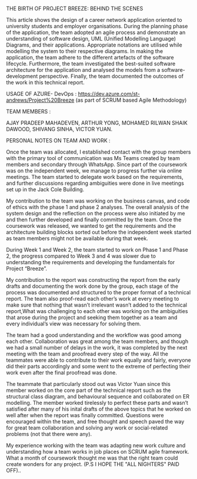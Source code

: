 THE BIRTH OF PROJECT BREEZE: BEHIND THE SCENES


This article shows the design of a career network application oriented to university students and employer organisations. During the planning phase of the application, the team adopted an agile process and demonstrate an understanding of software design, UML (Unified Modelling Language) Diagrams, and their applications. Appropriate notations are utilised while modelling the system to their respective diagrams. In making the application, the team adhere to the different artefacts of the software lifecycle. Furthermore, the team investigated the best-suited software architecture for the application and analysed the models from a software- development perspective. Finally, the team documented the outcomes of the work in this technical report.



USAGE OF AZURE- DevOps : https://dev.azure.com/st-andrews/Project%20Breeze (as part of SCRUM based Agile Methodology)

TEAM MEMBERS : 

AJAY PRADEEP MAHADEVEN,
ARTHUR YONG,
MOHAMED RILWAN SHAIK DAWOOD,
SHIVANG SINHA,
VICTOR YUAN.



PERSONAL NOTES ON TEAM AND WORK :

Once the team was allocated, I established contact with the group members with the primary tool of communication was Ms Teams created by team members and secondary through WhatsApp. Since part of the coursework was on the independent week, we manage to progress further via online meetings. The team started to delegate work based on the requirements, and further discussions regarding ambiguities were done in live meetings set up in the Jack Cole Building.

My contribution to the team was working on the business canvas, and code of ethics with the phase 1 and phase 2 analyses. The overall analysis of the system design and the reflection on the process were also initiated by me and then further developed and finally committed by the team. Once the coursework was released, we wanted to get the requirements and the architecture building blocks sorted out before the independent week started as team members might not be available during that week.

During Week 1 and Week 2, the team started to work on Phase 1 and Phase 2, the progress compared to Week 3 and 4 was slower due to understanding the requirements and developing the fundamentals for Project “Breeze”.

My contribution to the report was constructing the report from the early drafts and documenting the work done by the group, each stage of the process was documented and structured to the proper format of a technical report. The team also proof-read each other’s work at every meeting to make sure that nothing that wasn’t irrelevant wasn’t added to the technical report,What was challenging to each other was working on the ambiguities that arose during the project and seeking them together as a team and every individual’s view was necessary for solving them.

The team had a good understanding and the workflow was good among each other. Collaboration was great among the team members, and though we had a small number of delays in the work, it was completed by the next meeting with the team and proofread every step of the way.
All the teammates were able to contribute to their work equally and fairly, everyone did their parts accordingly and some went to the extreme of perfecting their work even after the final proofread was done.

The teammate that particularly stood out was Victor Yuan since this member worked on the core part of the technical report such as the structural class diagram, and behavioural sequence and collaborated on ER modelling. The member worked tirelessly to perfect these parts and wasn’t satisfied after many of his inital drafts of the above topics that he worked on well after when the report was finally committed.
Questions were encouraged within the team, and free thought and speech paved the way for great team collaboration and solving any work or social-related problems (not that there were any).

My experience working with the team was adapting new work culture and understanding how a team works in job places on SCRUM agile framework. What a month of coursework thought me was that the right team could create wonders for any project. (P.S I HOPE THE "ALL NIGHTERS" PAID OFF)..

